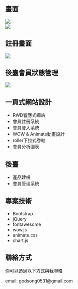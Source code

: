 <h2>畫面</h2>
<div>
  <img src="https://github.com/rinslet0531/project1001/blob/main/image1.png">
</div>
<div>
  <img src="https://github.com/rinslet0531/project1001/blob/main/image2.png">
</div>
<h2>註冊畫面</h2>
<div>
  <img src="https://github.com/rinslet0531/project1001/blob/main/image3.png">
</div>
<h2>後臺會員狀態管理</h2>
<div>
  <img src="https://github.com/rinslet0531/project1001/blob/main/image4.png">
</div>

<h2>一頁式網站設計</h2>
    <ul>
        <li>RWD響應式網站</li>
        <li>會員註冊系統</li>
        <li>會員登入系統</li>
        <li>WOW & Animate動畫設計</li>
        <li>roller下拉式卷軸</li>
        <li>會員分析圖表</li>
    </ul>

<h2>後臺</h2>
    <ul>
        <li>產品建檔</li>
        <li>會員管理系統</li>
    </ul>

<h2>專案技術</h2>
    <ul>
        <li>Bootstrap</li>
        <li>jQuery</li>
        <li>fontawesome</li>
        <li>wow.js</li>
        <li>animate.css</li>
        <li>chart.js</li>
    </ul>

<h2>聯絡方式</h2>
<p>你可以透過以下方式與我聯絡</p>
<p>email: godsong0531@gmail.com</p>
